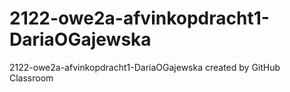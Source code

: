 # 2122-owe2a-afvinkopdracht1-DariaOGajewska
2122-owe2a-afvinkopdracht1-DariaOGajewska created by GitHub Classroom
